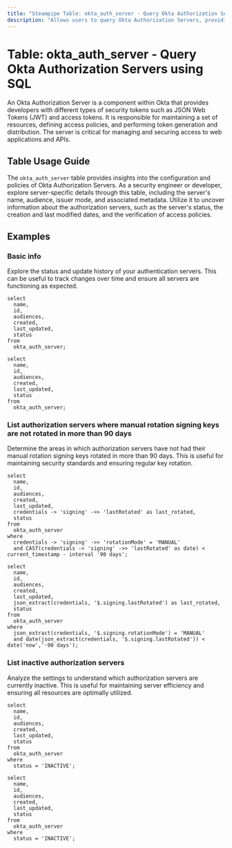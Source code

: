 ```yaml
---
title: "Steampipe Table: okta_auth_server - Query Okta Authorization Servers using SQL"
description: "Allows users to query Okta Authorization Servers, providing insights into the authorization server configurations and policies."
---
```


# Table: okta_auth_server - Query Okta Authorization Servers using SQL

An Okta Authorization Server is a component within Okta that provides developers with different types of security tokens such as JSON Web Tokens (JWT) and access tokens. It is responsible for maintaining a set of resources, defining access policies, and performing token generation and distribution. The server is critical for managing and securing access to web applications and APIs.

## Table Usage Guide

The `okta_auth_server` table provides insights into the configuration and policies of Okta Authorization Servers. As a security engineer or developer, explore server-specific details through this table, including the server's name, audience, issuer mode, and associated metadata. Utilize it to uncover information about the authorization servers, such as the server's status, the creation and last modified dates, and the verification of access policies.

## Examples

### Basic info
Explore the status and update history of your authentication servers. This can be useful to track changes over time and ensure all servers are functioning as expected.

```sql+postgres
select
  name,
  id,
  audiences,
  created,
  last_updated,
  status
from
  okta_auth_server;
```

```sql+sqlite
select
  name,
  id,
  audiences,
  created,
  last_updated,
  status
from
  okta_auth_server;
```

### List authorization servers where manual rotation signing keys are not rotated in more than 90 days
Determine the areas in which authorization servers have not had their manual rotation signing keys rotated in more than 90 days. This is useful for maintaining security standards and ensuring regular key rotation.

```sql+postgres
select
  name,
  id,
  audiences,
  created,
  last_updated, 
  credentials -> 'signing' ->> 'lastRotated' as last_rotated,
  status
from
  okta_auth_server
where
  credentials -> 'signing' ->> 'rotationMode' = 'MANUAL' 
  and CAST(credentials -> 'signing' ->> 'lastRotated' as date) < current_timestamp - interval '90 days';
```

```sql+sqlite
select
  name,
  id,
  audiences,
  created,
  last_updated, 
  json_extract(credentials, '$.signing.lastRotated') as last_rotated,
  status
from
  okta_auth_server
where
  json_extract(credentials, '$.signing.rotationMode') = 'MANUAL' 
  and date(json_extract(credentials, '$.signing.lastRotated')) < date('now','-90 days');
```

### List inactive authorization servers
Analyze the settings to understand which authorization servers are currently inactive. This is useful for maintaining server efficiency and ensuring all resources are optimally utilized.

```sql+postgres
select
  name,
  id,
  audiences,
  created,
  last_updated,
  status
from
  okta_auth_server
where
  status = 'INACTIVE';
```

```sql+sqlite
select
  name,
  id,
  audiences,
  created,
  last_updated,
  status
from
  okta_auth_server
where
  status = 'INACTIVE';
```